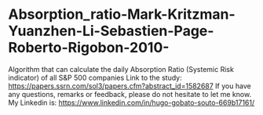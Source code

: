 # Absorption_ratio-Mark-Kritzman-Yuanzhen-Li-Sebastien-Page-Roberto-Rigobon-2010-
Algorithm that can calculate the daily Absorption Ratio (Systemic Risk indicator) of all S&amp;P 500 companies 
Link to the study: https://papers.ssrn.com/sol3/papers.cfm?abstract_id=1582687
If you have any questions, remarks or feedback, please do not hesitate to let me know. My Linkedin is: https://www.linkedin.com/in/hugo-gobato-souto-669b17161/
